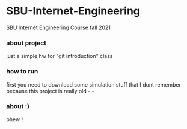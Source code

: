 # SBU-Internet-Engineering
SBU Internet Engineering Course fall 2021 

### about project
just a simple hw for "git introduction" class

### how to run
first you need to download some simulation stuff that I dont remember because this project is really old -.-

### about :)
phew !
